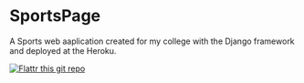 # SportsPage

A Sports web aaplication created for my college with the Django framework and deployed at the Heroku.

[![Flattr this git repo](http://api.flattr.com/button/flattr-badge-large.png)](harish988&url=https://www.mepcosport.herokuapp.com)
